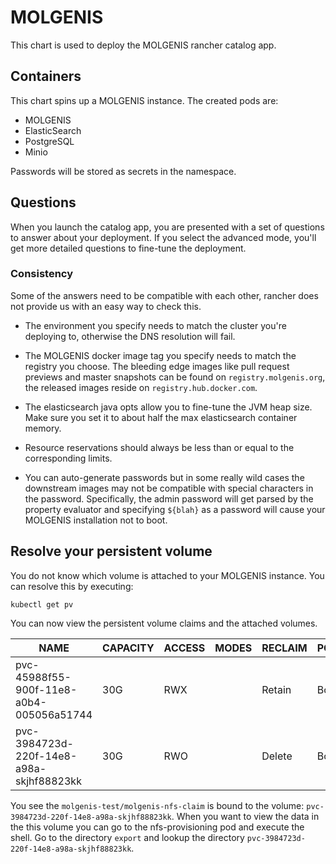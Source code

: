 # MOLGENIS
This chart is used to deploy the MOLGENIS rancher catalog app.

## Containers
This chart spins up a MOLGENIS instance. The created pods are:

- MOLGENIS
- ElasticSearch
- PostgreSQL
- Minio

Passwords will be stored as secrets in the namespace.

## Questions
When you launch the catalog app, you are presented with a set of questions to answer about your
deployment.
If you select the advanced mode, you'll get more detailed questions to fine-tune the deployment.

### Consistency
Some of the answers need to be compatible with each other, rancher does not provide us with an easy
way to check this.

* The environment you specify needs to match the cluster you're deploying to, otherwise the DNS
resolution will fail.

* The MOLGENIS docker image tag you specify needs to match the registry you choose. The bleeding edge images
like pull request previews and master snapshots can be found on `registry.molgenis.org`, the
released images reside on `registry.hub.docker.com`.

* The elasticsearch java opts allow you to fine-tune the JVM heap size. Make sure you set it to about
half the max elasticsearch container memory.

* Resource reservations should always be less than or equal to the corresponding limits.

* You can auto-generate passwords but in some really wild cases the downstream
images may not be compatible with special characters in the password.
Specifically, the admin password will get parsed by the property evaluator and
specifying `${blah}` as a password will cause your MOLGENIS installation not to boot.

## Resolve your persistent volume
You do not know which volume is attached to your MOLGENIS instance. You can resolve this by executing:

```
kubectl get pv
```

You can now view the persistent volume claims and the attached volumes.

| NAME | CAPACITY | ACCESS | MODES | RECLAIM | POLICY | STATUS | CLAIM | STORAGECLASS | REASON | AGE |
| ---- | -------- | ------ | ----- | ------- | ------ | ------ | ----- | ------------ | ------ | --- |
| pvc-45988f55-900f-11e8-a0b4-005056a51744 | 30G | RWX | | Retain | Bound | molgenis-solverd/molgenis-nfs-claim | nfs-provisioner-retain | | | 33d |
| pvc-3984723d-220f-14e8-a98a-skjhf88823kk | 30G | RWO | | Delete | Bound | molgenis-test/molgenis-nfs-claim | nfs-provisioner | | | 33d |

You see the ```molgenis-test/molgenis-nfs-claim``` is bound to the volume: ```pvc-3984723d-220f-14e8-a98a-skjhf88823kk```.
When you want to view the data in the this volume you can go to the nfs-provisioning pod and execute the shell. Go to the directory ```export``` and lookup the directory ```pvc-3984723d-220f-14e8-a98a-skjhf88823kk```. 